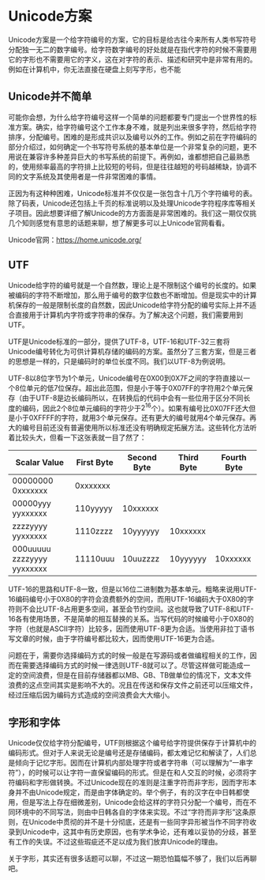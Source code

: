 # Unicode方案

Unicode方案是一个给字符编号的方案，它的目标是给古往今来所有人类书写符号分配独一无二的数字编号。给字符数字编号的好处就是在指代字符的时候不需要用它的字形也不需要用它的字义，这在对字符的表示、描述和研究中是非常有用的。例如在计算机中，你无法直接在硬盘上刻写字形，也不能

## Unicode并不简单

可能你会想，为什么给字符编号这样一个简单的问题都要专门提出一个世界性的标准方案。确实，给字符编号这个工作本身不难，就是列出来很多字符，然后给字符排序，分配编号。困难的是形成共识以及编号以外的工作。例如之前在字符编码的部分介绍过，如何确定一个书写符号系统的基本单位是一个非常复杂的问题，更不用说在兼容许多种差异巨大的书写系统的前提下。再例如，谁都想把自己最熟悉的，使用频率最高的字符排上比较短的号码，但是往往越短的号码越稀缺，协调不同的文字系统及其使用者是一件非常困难的事情。

正因为有这种种困难，Unicode标准并不仅仅是一张包含十几万个字符编号的表。除了码表，Unicode还包括上千页的标准说明以及处理Unicode字符程序库等相关子项目。因此想要详细了解Unicode的方方面面是非常困难的。我们这一期仅仅挑几个知则感觉有意思的话题来聊，想了解更多可以上Unicode官网看看。

Unicode官网：<https://home.unicode.org/>

## UTF

Unicode给字符的编号就是一个自然数，理论上是不限制这个编号的长度的。如果被编码的字符不断增加，那么用于编号的数字位数也不断增加。但是现实中的计算机保存的一般是限制长度的自然数，因此Unicode给字符分配的编号实际上并不适合直接用于计算机内字符或字符串的保存。为了解决这个问题，我们需要用到UTF。

UTF是Unicode标准的一部分，提供了UTF-8，UTF-16和UTF-32三套将Unicode编号转化为可供计算机存储的编码的方案。虽然分了三套方案，但是三者的思想是一样的，只是编码时的单位长度不同。我们以UTF-8为例说明。

UTF-8以8位字节为1个单元，Unicode编号在0X00到0X7F之间的字符直接以一个8位单元的低7位保存。超出此范围，但是小于等于0X07FF的字符用2个单元保存（由于UTF-8是边长编码所以，在转换后的代码中会有一些位用于区分不同长度的编码，因此2个8位单元编码的字符少于$2^{16}$个）。如果有编号比0X07FF还大但是小于0XFFFF的字符，就用3个单元保存。还有更大的编号就用4个单元保存。再大的编号目前还没有普遍使用所以标准还没有明确规定拓展方法。这些转化方法听着比较头大，但看一下这张表就一目了然了：

| Scalar Value               | First Byte | Second Byte | Third Byte | Fourth Byte |
| -------------------------- | ---------- | ----------- | ---------- | ----------- |
| 00000000 0xxxxxxx          | 0xxxxxxx   |             |            |             |
| 00000yyy yyxxxxxx          | 110yyyyy   | 10xxxxxx    |            |             |
| zzzzyyyy yyxxxxxx          | 1110zzzz   | 10yyyyyy    | 10xxxxxx   |             |
| 000uuuuu zzzzyyyy yyxxxxxx | 11110uuu   | 10uuzzzz    | 10yyyyyy   | 10xxxxxx    |

UTF-16的思路和UTF-8一致，但是以16位二进制数为基本单元。粗略来说用UTF-16编码编号小于0X80的字符会浪费额外的空间，而用UTF-16编码大于0X80的字符则不会比UTF-8占用更多空间，甚至会节约空间。这也就导致了UTF-8和UTF-16各有使用场景，不是简单的相互替换的关系。当写代码的时候编号小于0X80的字符（也就是ASCII字符）比较多，因而使用UTF-8更为合适。当使用非拉丁语书写文章的时候，由于字符编号都比较大，因而使用UTF-16更为合适。

问题在于，需要你选择编码方式的时候一般是在写源码或者做编程相关的工作，因而在需要选择编码方式的时候一律选则UTF-8就可以了。尽管这样做可能造成一定的空间浪费，但是在目前存储器都以MB、GB、TB做单位的情况下，文本文件浪费的这点空间其实是影响不大的。况且在传送和保存文件之前还可以压缩文件，经过压缩后因为编码方式造成的空间浪费会大大缩小。

## 字形和字体

Unicode仅仅给字符分配编号，UTF则根据这个编号给字符提供保存于计算机中的编码形式。但对于人来说无论是编号还是存储编码，都太难记忆和解读了，人们总是倾向于记忆字形。因而在计算机内部处理字符或者字符串（可以理解为“一串字符”），的时候可以让字符一直保留编码的形式。但是在和人交互的时候，必须将字符编码和字形做转换。不过Unicode现在的准则是注重字符而非字形，因而字形本身并不由Unicode规定，而是由字体确定的。举个例子，有的汉字在中日韩都使用，但是写法上存在细微差别，Unicode会给这样的字符只分配一个编号，而在不同环境中的不同写法，则由中日韩各自的字体来实现。不过“字符而非字形”这条原则，在Unicode中贯彻的并不是十分彻底，还是有一些同字异形被当作不同字符收录到Unicode中，这其中有历史原因，也有学术争论，还有难以妥协的分歧，甚至有工作的失误。不过这些瑕疵还不足以成为我们放弃Unicode的理由。

关于字形，其实还有很多话题可以聊，不过这一期恐怕篇幅不够了，我们以后再聊吧。

